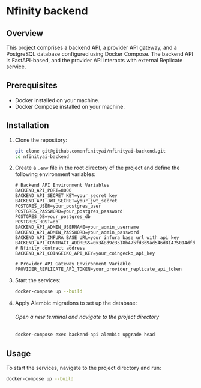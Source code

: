 # Nfinity backend

## Overview

This project comprises a backend API, a provider API gateway, and a PostgreSQL database configured using Docker Compose. The backend API is FastAPI-based, and the provider API interacts with external Replicate service.

## Prerequisites

- Docker installed on your machine.
- Docker Compose installed on your machine.

## Installation

1. Clone the repository:
    ```sh
    git clone git@github.com:nfinityai/nfinityai-backend.git
    cd nfinityai-backend
    ```

2. Create a `.env` file in the root directory of the project and define the following environment variables:
    ```dotenv
    # Backend API Environment Variables
    BACKEND_API_PORT=8000
    BACKEND_API_SECRET_KEY=your_secret_key
    BACKEND_API_JWT_SECRET=your_jwt_secret
    POSTGRES_USER=your_postgres_user
    POSTGRES_PASSWORD=your_postgres_password
    POSTGRES_DB=your_postgres_db
    POSTGRES_HOST=db
    BACKEND_API_ADMIN_USERNAME=your_admin_username
    BACKEND_API_ADMIN_PASSWORD=your_admin_password
    BACKEND_API_INFURA_BASE_URL=your_infura_base_url_with_api_key
    BACKEND_API_CONTRACT_ADDRESS=0x3ABd9c3518b475fd369ad546d81475014dfda84c  # Nfinity contract address
    BACKEND_API_COINGECKO_API_KEY=your_coingecko_api_key

    # Provider API Gateway Environment Variable
    PROVIDER_REPLICATE_API_TOKEN=your_provider_replicate_api_token
    ```

3. Start the services:
    ```sh
    docker-compose up --build
    ```

4. Apply Alembic migrations to set up the database:
    ###### Open a new terminal and navigate to the project directory
    ```sh
    docker-compose exec backend-api alembic upgrade head
    ```

## Usage

To start the services, navigate to the project directory and run:

```sh
docker-compose up --build
